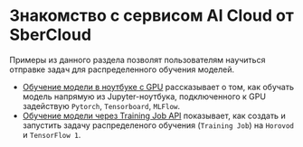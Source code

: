 # Знакомство с сервисом AI Cloud от SberCloud

Примеры из данного раздела позволят пользователям научиться отправке задач для распределенного обучения моделей.

* [Обучение модели в ноутбуке с GPU](notebooks_gpu) рассказывает о том, как обучать модель напрямую из Jupyter-ноутбука, подключенного к GPU задействую `Pytorch`, `Tensorboard`, `MLFlow`.
* [Обучение модели через Training Job API](job_launch) показывает, как создать и запустить задачу распределеного обучения (`Training Job`) на `Horovod` и `TensorFlow 1`.